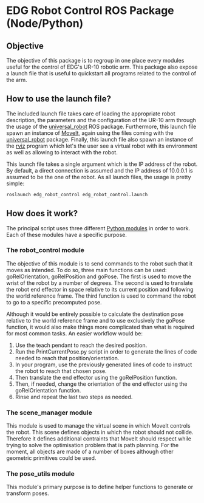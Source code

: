 # EDG Robot Control ROS Package (Node/Python)

## Objective
The objective of this package is to regroup in one place every modules useful for the control of EDG's UR-10 robotic arm. This package also expose a launch file that is useful to quickstart all programs related to the control of the arm.

## How to use the launch file?
The included launch file takes care of loading the appropriate robot description, the parameters and the configuration of the UR-10 arm through the usage of the [universal_robot](https://github.com/ros-industrial/universal_robot) ROS package. Furthermore, this launch file spawn an instance of [MoveIt](https://docs.ros.org/kinetic/api/moveit_tutorials/html/index.html), again using the files coming with the [universal_robot](https://github.com/ros-industrial/universal_robot) package. Finally, this launch file also spawn an instance of the [rviz](http://wiki.ros.org/rviz/UserGuide) program which let's the user see a virtual robot with its environment as well as allowing to interact with the robot.

This launch file takes a single argument which is the IP address of the robot. By default, a direct connection is assumed and the IP address of 10.0.0.1 is assumed to be the one of the robot. As all launch files, the usage is pretty simple:
```bash
roslaunch edg_robot_control edg_robot_control.launch
```

## How does it work?
The principal script uses three different [Python modules](https://docs.python.org/2/tutorial/modules.html) in order to work. Each of these modules have a specific purpose.

### The robot_control module
The objective of this module is to send commands to the robot such that it moves as intended. To do so, three main functions can be used: goRelOrientation, goRelPosition and goPose. The first is used to move the wrist of the robot by a number of degrees. The second is used to translate the robot end effector in space relative to its current position and following the world reference frame. The third function is used to command the robot to go to a specific precomputed pose.

Although it would be entirely possible to calculate the destination pose relative to the world reference frame and to use exclusively the goPose function, it would also make things more complicated than what is required for most common tasks. An easier workflow would be:
1) Use the teach pendant to reach the desired position.
2) Run the PrintCurrentPose.py script in order to generate the lines of code needed to reach that position/orientation.
3) In your program, use the previously generated lines of code to instruct the robot to reach that chosen pose.
4) Then translate the end effector using the goRelPosition function.
5) Then, if needed, change the orientation of the end effector using the goRelOrientation function.
6) Rinse and repeat the last two steps as needed.

### The scene_manager module
This module is used to manage the virtual scene in which MoveIt controls the robot. This scene defines objects in which the robot should not collide. Therefore it defines additional contraints that MoveIt should respect while trying to solve the optimisation problem that is path planning. For the moment, all objects are made of a number of boxes although other geometric primitives could be used.

### The pose_utils module
This module's primary purpose is to define helper functions to generate or transform poses. 
